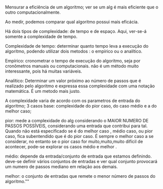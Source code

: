 Mensurar a eficiência de um algoritmo; ver se um alg é mais eficiente que o outro computacionalmente.

Ao medir, podemos comparar qual algoritmo possui mais eficácia.

Há dois tipos de complexidade: de tempo e de espaço. Aqui, ver-se-á somente a complexidade de tempo.

Complexidade de tempo: determinar quanto tempo leva a execução do algoritmo, podendo utilizar dois metodos : o empírico ou o analítico.

Empírico: cronometrar o tempo de execução do algoritmo, seja por cronômetros manuais ou computacionais. não é um método muito interessante, pois há muitas variáveis.

Analítico: Determinar um valor próximo ao número de passos que é realizado pelo algoritmo e expressa essa complexidade com uma notação matemática. É um metodo mais justo.

A complexidade varia de acordo com os parametros de entrada do algoritmo; 3 casos base: complexidade do pior caso, do caso médio e a do melhor caso;

pior: mede a complexidade do alg considerando o MAIOR NUMERO DE PASSOS POSSÍVEIS, considerando uma entrada que contribui para tal. Quando não está especificado se é do melhor caso , médio caso, ou pior caso, fica subentendido que é do pior caso. É sempre o melhor caso a se considerar, no entanto se o pior caso for muito,muito,muito difícil de acontecer, pode-se explorar os casos médio e melhor .

médio: depende da entrada/conjunto de entrada que estamos definindo. deve-se definir vários conjuntos de entradas e ver qual conjunto provocará um numero de passos mediano em relação aos demais.

melhor: o conjunto de entradas que remete o menor número de passos do algoritmo.""